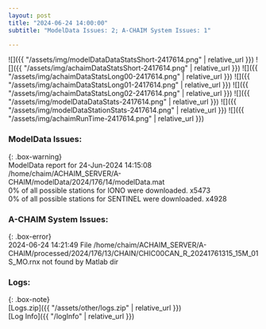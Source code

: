 ```yaml
---
layout: post
title: "2024-06-24 14:00:00"
subtitle: "ModelData Issues: 2; A-CHAIM System Issues: 1"

---
```


![]({{ "/assets/img/modelDataDataStatsShort-2417614.png" | relative_url }})
![]({{ "/assets/img/achaimDataStatsShort-2417614.png" | relative_url }})
![]({{ "/assets/img/achaimDataStatsLong00-2417614.png" | relative_url }})
![]({{ "/assets/img/achaimDataStatsLong01-2417614.png" | relative_url }})
![]({{ "/assets/img/achaimDataStatsLong02-2417614.png" | relative_url }})
![]({{ "/assets/img/modelDataDataStats-2417614.png" | relative_url }})
![]({{ "/assets/img/modelDataStationStats-2417614.png" | relative_url }})
![]({{ "/assets/img/achaimRunTime-2417614.png" | relative_url }})


### ModelData Issues:  
  
{: .box-warning}  
 ModelData report for 24-Jun-2024 14:15:08   
 /home/chaim/ACHAIM_SERVER/A-CHAIM/modelData/2024/176/14/modelData.mat   
 0% of all possible stations for IONO were downloaded. x5473   
 0% of all possible stations for SENTINEL were downloaded. x4928   
  
### A-CHAIM System Issues:  
  
{: .box-error}  
2024-06-24 14:21:49 File /home/chaim/ACHAIM_SERVER/A-CHAIM/processed/2024/176/13/CHAIN/CHIC00CAN_R_20241761315_15M_01S_MO.rnx not found by Matlab dir  

### Logs:  
  
{: .box-note}  
[Logs.zip]({{ "/assets/other/logs.zip" | relative_url }})  
[Log Info]({{ "/logInfo" | relative_url }})  
